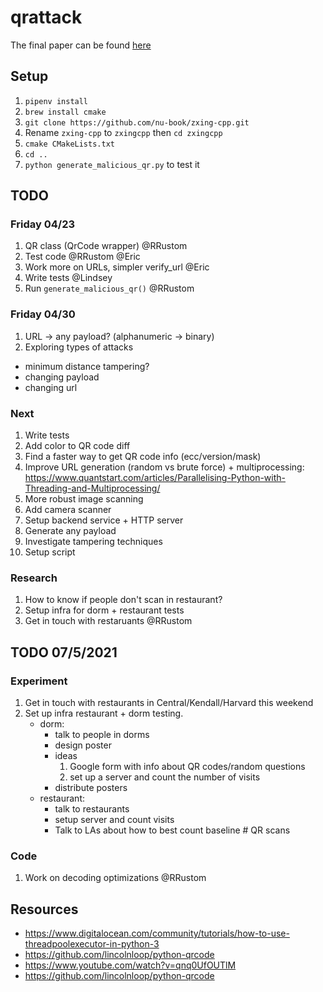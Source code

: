 # qrattack

The final paper can be found [here](https://courses.csail.mit.edu/6.857/2021/projects/Pence-Rustom-McAllister.pdf)

## Setup

1. `pipenv install`
2. `brew install cmake`
3. `git clone https://github.com/nu-book/zxing-cpp.git`
4. Rename `zxing-cpp` to `zxingcpp` then `cd zxingcpp`
5. `cmake CMakeLists.txt`
6. `cd ..`
7. `python generate_malicious_qr.py` to test it

## TODO
### Friday 04/23
1. QR class (QrCode wrapper) @RRustom
2. Test code @RRustom @Eric
3. Work more on URLs, simpler verify_url @Eric
4. Write tests @Lindsey
5. Run `generate_malicious_qr()` @RRustom

### Friday 04/30
1. URL -> any payload? (alphanumeric -> binary)
2. Exploring types of attacks
  - minimum distance tampering?
  - changing payload
  - changing url

### Next
1. Write tests
2. Add color to QR code diff
3. Find a faster way to get QR code info (ecc/version/mask)
4. Improve URL generation (random vs brute force) + multiprocessing: https://www.quantstart.com/articles/Parallelising-Python-with-Threading-and-Multiprocessing/
5. More robust image scanning
6. Add camera scanner
7. Setup backend service + HTTP server
8. Generate any payload
9. Investigate tampering techniques
10. Setup script

### Research
1. How to know if people don't scan in restaurant?
2. Setup infra for dorm + restaurant tests
3. Get in touch with restaruants @RRustom

## TODO 07/5/2021
### Experiment
1. Get in touch with restaurants in Central/Kendall/Harvard this weekend
2. Set up infra restaurant + dorm testing.
	- dorm:
		- talk to people in dorms
		- design poster
		- ideas
			1. Google form with info about QR codes/random questions
			2. set up a server and count the number of visits
		- distribute posters
	- restaurant:
		- talk to restaurants
		- setup server and count visits
		- Talk to LAs about how to best count baseline # QR scans
### Code
1. Work on decoding optimizations @RRustom


## Resources
- https://www.digitalocean.com/community/tutorials/how-to-use-threadpoolexecutor-in-python-3
- https://github.com/lincolnloop/python-qrcode
- https://www.youtube.com/watch?v=qnq0UfOUTlM
- https://github.com/lincolnloop/python-qrcode
